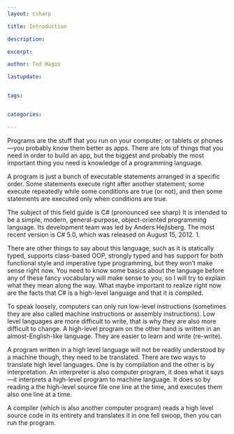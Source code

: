 ```yaml
---
layout: csharp

title: Introduction

description: 

excerpt: 

author: Ted Hagos

lastupdate: 


tags:


categories:

---
```


Programs are the stuff that you run on your computer; or tablets or phones—you probably know them better as apps. There are lots of things that you need in order to build an app, but the biggest and probably the most important thing you need is knowledge of a programming language.

A program is just a bunch of executable statements arranged in a specific order. Some statements execute right after another statement; some execute repeatedly while some conditions are true (or not), and then some statements are executed only when conditions are true.

The subject of this field guide is C# (pronounced see sharp) It is intended to be a simple, modern, general-purpose, object-oriented programming language. Its development team was led by Anders Hejlsberg. The most recent version is C# 5.0, which was released on August 15, 2012. 1.

There are other things to say about this language, such as it is statically typed, supports class-based OOP, strongly typed and has support for both functional style and imperative type programming, but they won’t make sense right now. You need to know some basics about the language before any of these fancy vocabulary will make sense to you, so I will try to explain what they mean along the way. What maybe important to realize right now are the facts that C# is a high-level language and that it is compiled.

To speak loosely, computers can only run low-level instructions (sometimes they are also called machine instructions or assembly instructions). Low level languages are more difficult to write, that is why they are also more difficult to change. A high-level program on the other hand is written in an almost-English-like language. They are easier to learn and write (re-write).

A program written in a high level language will not be readily understood by a machine though, they need to be translated. There are two ways to translate high level languages. One is by compilation and the other is by interpretation. An interpreter is also computer program, it does what it says—it interprets a high-level program to machine language. It does so by reading a the high-level source file one line at the time, and executes them also one line at a time.

A compiler (which is also another computer program) reads a high level source code in its entirety and translates it in one fell swoop, then you can run the program.